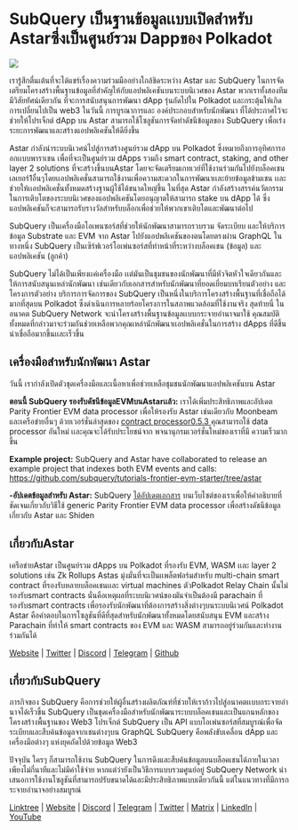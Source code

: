 # SubQuery เป็นฐานข้อมูลเเบบเปิดสำหรับ Astarซึ่งเป็นศูนย์รวม Dappของ Polkadot

![](https://miro.medium.com/max/1400/1*VtFbnTYV48Y5mpZtwZsdXA.png)

เรารู้สึกตื่นเต้นที่จะได้แชร์เรื่องความร่วมมืออย่างใกล้ชิดระหว่าง Astar และ SubQuery ในการจัดเตรียมโครงสร้างพื้นฐานข้อมูลที่สำคัญให้กับแอปพลิเคชันบนระบบนิเวศของ Astar พวกเราทั้งสองทีมมีวิสัยทัศน์เดียวกัน ที่จะการสนับสนุนการพัฒนา dApp รุ่นถัดไปใน Polkadot และกระตุ้นให้เกิดการเปลี่ยนไปเป็น web3 ในวันนี้ การบูรณาการและ องค์ประกอบสำหรับนักพัฒนา ที่ได้ประกาศไว้จะช่วยให้โปรเจ็กต์ dApp บน Astar สามารถใช้โซลูชันการจัดทำดัชนีข้อมูลของ SubQuery เพื่อเร่งระยะการพัฒนาและสร้างแอปพลิเคชันให้ดียิ่งขึ้น

Astar กำลังนำระบบนิเวศน์ไปสู่การสร้างศูนย์รวม dApp บน Polkadot ซึ่งหมายถึงการอุทิศการออกเเบบพาราเชน เพื่อที่จะเป็นศูนย์รวม dApps รวมถึง smart contract, staking, and other layer 2 solutions ที่จะสร้างขึ้นบนAstar โดยจะจัดเตรียมเกทเวย์ที่ใช้งานร่วมกันไปยังบล็อคเชนเลเยอร์1อื่นๆโดยเเอปพลิเคชั่นสามารถใช้งานเพื่อความสะดวกในการพัฒนาเเละย้ายข้อมูลข้ามเชน เเละช่วยให้เเอปพลิเคชั่นทั้งหมดสร้างฐานผู้ใช้ได้ขนาดใหญ่ขึ้น ในที่สุด Astar กำลังสร้างสรรค์นวัตกรรมในการเติบโตของระบบนิเวศของแอปพลิเคชันโดยอนุญาตให้สามารถ stake บน dApp ได้ ซึ่งแอปพลิเคชันก็จะสามารถรับรางวัลสำหรับบล็อกเพื่อช่วยให้พวกเขาเติบโตและพัฒนาต่อไป

SubQuery เป็นเครื่องมือโอเพนซอร์สที่ช่วยให้นักพัฒนาสามารถรวบรวม จัดระเบียบ และให้บริการข้อมูล Substrate และ EVM จาก Astar ไปยังแอปพลิเคชันของตนโดยตรงผ่าน GraphQL ในทางหนึ่ง SubQuery เป็นเซิร์ฟเวอร์โอเพ่นซอร์สที่ทำหน้าที่ระหว่างบล็อคเชน (ข้อมูล) และแอปพลิเคชัน (ลูกค้า)

SubQuery ไม่ได้เป็นเพียงเเค่เครื่องมือ เเต่มันเป็นชุมชนของนักพัฒนาที่มีหัวจิตหัวใจเดียวกันและให้การสนับสนุนเหล่านักพัฒนา เช่นเดียวกับเอกสารสำหรับนักพัฒนาที่ยอดเยี่ยมบทเรียนตัวอย่าง และโครงการตัวอย่าง บริการการจัดการของ SubQuery เป็นหนึ่งในบริการโครงสร้างพื้นฐานที่เชื่อถือได้มากที่สุดบน Polkadot ซึ่งดำเนินการหลายร้อยโครงการในสภาพแวดล้อมที่ใช้งานจริง สุดท้ายนี่ ในอนาคต SubQuery Network จะนำโครงสร้างพื้นฐานข้อมูลเเบบกระจายอำนาจมาใช้ คุณสมบัติทั้งหมดที่กล่าวมาจะร่วมกันช่วยเหลือพวกคุณเหล่านักพัฒนาเเอปพลิเคชั่นในการสร้าง dApps ที่ดีขึ้น น่าเชื่อถือมากขึ้นเเละเร็วขึ้น

## **เครื่องมือสำหรับนักพัฒนา Astar**

วันนี้ เรากำลังเปิดตัวชุดเครื่องมือและเนื้อหาเพื่อช่วยเหลือชุมชนนักพัฒนาแอปพลิเคชันบน Astar

**ตอนนี้ SubQuery รองรับดัชนีข้อมูลEVMบนAstarเเล้ว:** เราได้เพิ่มประสิทธิภาพและอัปเดต Parity Frontier EVM data processor เพื่อให้รองรับ Astar เช่นเดียวกับ Moonbeam และเครือข่ายอื่นๆ ด้วยเวอร์ชั่นล่าสุดของ [ contract processor0.5.3 ](https://github.com/subquery/subql/releases/tag/contract-processors%2F0.5.3) คุณสามารถใช้ data processor อันใหม่ เเละคุณจะได้รับประโยชน์จาก พจนานุกรมเวอร์ชั่นใหม่ของเราที่มี ความเร็วมากขึ้น

**Example project:** SubQuery and Astar have collaborated to release an example project that indexes both EVM events and calls: https://github.com/subquery/tutorials-frontier-evm-starter/tree/astar

**-อัปเดตข้อมูลสำหรับ Astar:** SubQuery [ได้อัปเดตเอกสาร](https://university.subquery.network/build/substrate-evm.html) บนเว็บไซต์ของเราเพื่อให้คำอธิบายที่ชัดเจนเกี่ยวกับวิธีใช้ generic Parity Frontier EVM data processor เพื่อสร้างดัชนีข้อมูลเกี่ยวกับ Astar และ Shiden

## เกี่ยวกับAstar

เครือข่ายAstar เป็นศูนย์รวม dApps บน Polkadot ที่รองรับ EVM, WASM เเละ layer 2 solutions เช่น Zk Rollups Astas มุ่งมั่นที่จะเป็นเเพล็ตฟอร์มสำหรับ multi-chain smart contract ที่รองรับหลายบล็อคเชนเเละ virtual machines ตัวPolkadot Relay Chain นั้นไม่รองรับsmart contracts นั่นคือเหตุผลที่ระบบนิเวศน์ของมันจำเป็นต้องมี parachain ที่รองรับsmart contracts เพื่อรองรับนักพัฒนาที่ต้องการสร้างสิ่งต่างๆบนระบบนิเวศน์ Polkadot Astar คือคำตอบในการโซลูชันที่ดีที่สุดสำหรับนักพัฒนาทั้งหมดโดยสนับสนุน EVM และสร้าง Parachain ที่ทำให้ smart contracts ของ EVM และ WASM สามารถอยู่ร่วมกันและทำงานร่วมกันได้

[Website](https://astar.network/) | [Twitter](https://twitter.com/AstarNetwork) | [Discord](https://discord.gg/Z3nC9U4) | [Telegram](https://t.me/PlasmOfficial) | [Github](https://github.com/AstarNetwork)

## เกี่ยวกับSubQuery

ภารกิจของ SubQuery คือการช่วยให้ผู้อื่นสร้างผลิตภัณฑ์ที่ช่วยให้เราก้าวไปสู่อนาคตเเบบกระจายอำนาจได้เร็วขึ้น SubQuery เป็นชุดเครื่องมือสำหรับนักพัฒนาระบบบล็อคเชนและเป็นแกนหลักของโครงสร้างพื้นฐานของ Web3 โปรเจ็กต์ SubQuery เป็น API แบบโอเพ่นซอร์สที่สมบูรณ์เพื่อจัดระเบียบและสืบค้นข้อมูลจากเชนต่างๆบน GraphQL SubQuery คือพลังขับเคลื่อน dApp และเครื่องมือต่างๆ แห่งยุคถัดไปด้วยข้อมูล Web3

ปัจจุบัน ใครๆ ก็สามารถใช้งาน SubQuery ในการดึงและสืบค้นข้อมูลบนบล็อคเชนได้ภายในเวลาเพียงไม่กี่นาทีและไม่มีค่าใช้จ่าย หากแต่ว่ายังเป็นวิธีการแบบรวมศูนย์อยู่ SubQuery Network นำเสนอการใช้งานโซลูชันที่สามารถปรับขนาดได้และมีประสิทธิภาพแบบเดียวกันนี้ แต่ในแนวทางที่มีการกระจายอำนาจอย่างสมบูรณ์

[Linktree](https://linktr.ee/subquerynetwork) | [Website](https://subquery.network/) | [Discord](https://discord.com/invite/78zg8aBSMG) | [Telegram](https://t.me/subquerynetwork) | [Twitter](https://twitter.com/subquerynetwork) | [Matrix](https://matrix.to/#/#subquery:matrix.org) | [LinkedIn](https://www.linkedin.com/company/subquery) | [YouTube](https://www.youtube.com/channel/UCi1a6NUUjegcLHDFLr7CqLw)
